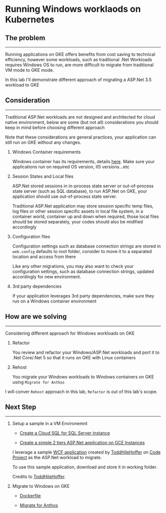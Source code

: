 Running Windows worklaods on Kubernetes
===


## The problem
---



Running applications on GKE offers benefits from cost saving to technical efficiency, however some workloads, such as traditional .Net Workloads requires Windows OS to run, are more difficult to migrate from traditional VM mode to GKE mode.

In this lab I'll demonstrate different approach of migrating a ASP.Net 3.5 workload to GKE

## Consideration
---


Traditional ASP.Net workloads are not designed and architected for cloud native environment, below are some (but not all) considerations you should keep in mind before choosing different approach

Note that these considerations are general practices, your application can still run on GKE without any changes.

1. Windows Container requirements

    Windows container has its requirements, details [here](https://docs.microsoft.com/en-US/troubleshoot/windows-server/containers/support-for-windows-containers-docker-on-premises-scenarios). Make sure your applications run on required OS version, IIS versions...etc

2. Session States and Local files

    ASP.Net stored sessions in in-process state server or out-of-process state server (such as SQL database), to run ASP.Net on GKE, your application should use out-of-process state server.

    Traditional ASP.Net application may store session specific temp files, log files or other session specific assets in local file system, in a container world, container up and down when required, those local files should be stored separately, your codes should also be midified accordingly

4. Configuration files

    Configuration settings such as database connection strings are stored in `web.config` defaults to root folder, consider to move it to a separated location and access from there

    Like any other migrations, you may also want to check your configuration settings, such as database connection strings, updated accordingly for new environment.

5. 3rd party dependencies

    If your application leverages 3rd party dependencies, make sure they run on a Windows container environment


## How are we solving
---


Considering different approach for Windows workloads on GKE

1. Refactor

    You review and refactor your Windows/ASP.Net workloads and port it to .Net Core/.Net 5 so that it runs on GKE with Linux containers

2. Rehost

    You migrate your Windows workloads to Windows containers on GKE using `Migrate for Anthos`


I will conver `Rehost` approach in this lab, `Refactor` is out of this lab's scope.

## Next Step
---

1. Setup a sample in a VM Environemnt

    * [Create a Cloud SQL for SQL Server instance](./1-setup-mssql.md)

    * [Create a simple 2 tiers ASP.Net application on GCE Instances](./0-setup-environemnt.md)

    I leverage a sample [WCF application](https://www.codeproject.com/Articles/29085/ASP-NET-3-5-Sample-Application-of-LINQ-WFC-JSON-an) created by [ToddHileHoffer](https://www.codeproject.com/script/Membership/View.aspx?mid=1744262) on [Code Project](https://www.codeproject.com/) as the ASP.Net workload to migrate.

    To use this sample application, download and store it in working folder.

    Credits to [ToddHileHoffer](https://www.codeproject.com/script/Membership/View.aspx?mid=1744262).

2. Migrate to Windows on GKE

    * [Dockerfile](./10-migrate-to-GKE-Dockerfile.md)

    * [Migrate for Anthos](./20-migrate-for-anthos.md)